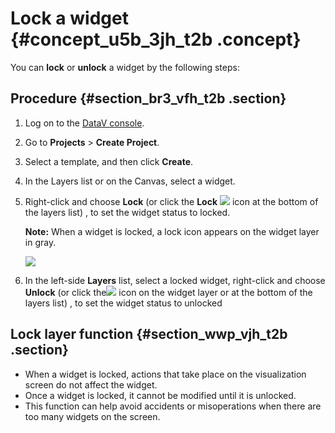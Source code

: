 # Lock a widget {#concept_u5b_3jh_t2b .concept}

You can **lock** or **unlock** a widget by the following steps:

## Procedure {#section_br3_vfh_t2b .section}

1.  Log on to the [DataV console](https://partners-intl.console.aliyun.com/#/datav).
2.  Go to **Projects** \> **Create Project**.
3.  Select a template, and then click **Create**.
4.  In the Layers list or on the Canvas, select a widget.
5.  Right-click and choose **Lock** \(or click the **Lock** ![](http://static-aliyun-doc.oss-cn-hangzhou.aliyuncs.com/assets/img/17378/15583440569225_en-US.png) icon at the bottom of the layers list\) , to set the widget status to locked.

    **Note:** When a widget is locked, a lock icon appears on the widget layer in gray.

    ![](http://static-aliyun-doc.oss-cn-hangzhou.aliyuncs.com/assets/img/17378/155834405611183_en-US.png)

6.  In the left-side **Layers** list, select a locked widget, right-click and choose **Unlock** \(or click the![](http://static-aliyun-doc.oss-cn-hangzhou.aliyuncs.com/assets/img/17378/15583440569225_en-US.png) icon on the widget layer or at the bottom of the layers list\) , to set the widget status to unlocked

## Lock layer function {#section_wwp_vjh_t2b .section}

-   When a widget is locked, actions that take place on the visualization screen do not affect the widget.
-   Once a widget is locked, it cannot be modified until it is unlocked.
-   This function can help avoid accidents or misoperations when there are too many widgets on the screen.

